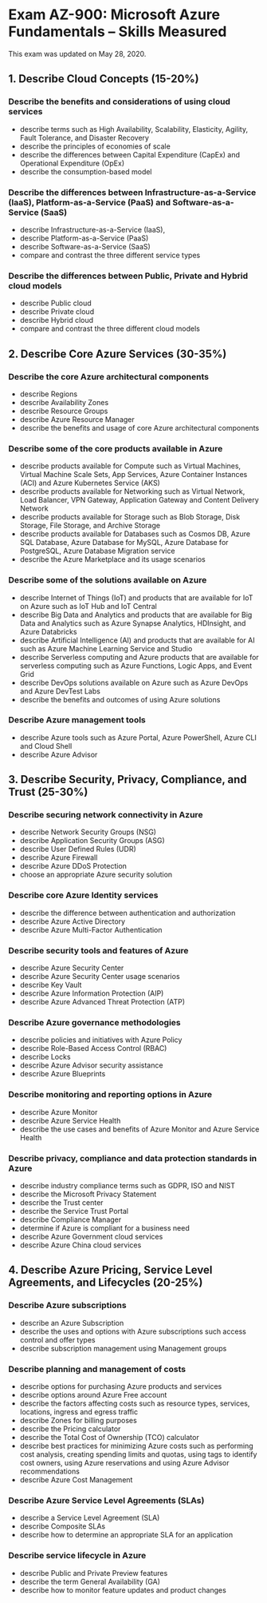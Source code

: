 # Exam AZ-900: Microsoft Azure Fundamentals – Skills Measured

This exam was updated on May 28, 2020.

## 1. Describe Cloud Concepts (15-20%)

### Describe the benefits and considerations of using cloud services

- describe terms such as High Availability, Scalability, Elasticity, Agility, Fault Tolerance, and Disaster Recovery
- describe the principles of economies of scale
- describe the differences between Capital Expenditure (CapEx) and Operational Expenditure (OpEx)
- describe the consumption-based model

### Describe the differences between Infrastructure-as-a-Service (IaaS), Platform-as-a-Service (PaaS) and Software-as-a-Service (SaaS)

- describe Infrastructure-as-a-Service (IaaS),
- describe Platform-as-a-Service (PaaS)
- describe Software-as-a-Service (SaaS)
- compare and contrast the three different service types

### Describe the differences between Public, Private and Hybrid cloud models

- describe Public cloud
- describe Private cloud
- describe Hybrid cloud
- compare and contrast the three different cloud models

## 2. Describe Core Azure Services (30-35%)

### Describe the core Azure architectural components

- describe Regions
- describe Availability Zones
- describe Resource Groups
- describe Azure Resource Manager
- describe the benefits and usage of core Azure architectural components

### Describe some of the core products available in Azure

- describe products available for Compute such as Virtual Machines, Virtual Machine Scale Sets, App Services, Azure Container Instances (ACI) and Azure Kubernetes Service (AKS)
- describe products available for Networking such as Virtual Network, Load Balancer, VPN Gateway, Application Gateway and Content Delivery Network
- describe products available for Storage such as Blob Storage, Disk Storage, File Storage, and Archive Storage
- describe products available for Databases such as Cosmos DB, Azure SQL Database, Azure Database for MySQL, Azure Database for PostgreSQL, Azure Database Migration service
- describe the Azure Marketplace and its usage scenarios

### Describe some of the solutions available on Azure

- describe Internet of Things (IoT) and products that are available for IoT on Azure such as IoT Hub and IoT Central
- describe Big Data and Analytics and products that are available for Big Data and Analytics such as Azure Synapse Analytics, HDInsight, and Azure Databricks
- describe Artificial Intelligence (AI) and products that are available for AI such as Azure Machine Learning Service and Studio
- describe Serverless computing and Azure products that are available for serverless computing such as Azure Functions, Logic Apps, and Event Grid
- describe DevOps solutions available on Azure such as Azure DevOps and Azure DevTest Labs
- describe the benefits and outcomes of using Azure solutions

### Describe Azure management tools

- describe Azure tools such as Azure Portal, Azure PowerShell, Azure CLI and Cloud Shell
- describe Azure Advisor

## 3. Describe Security, Privacy, Compliance, and Trust (25-30%)

### Describe securing network connectivity in Azure

- describe Network Security Groups (NSG)
- describe Application Security Groups (ASG)
- describe User Defined Rules (UDR)
- describe Azure Firewall
- describe Azure DDoS Protection
- choose an appropriate Azure security solution

### Describe core Azure Identity services

- describe the difference between authentication and authorization
- describe Azure Active Directory
- describe Azure Multi-Factor Authentication

### Describe security tools and features of Azure

- describe Azure Security Center
- describe Azure Security Center usage scenarios
- describe Key Vault
- describe Azure Information Protection (AIP)
- describe Azure Advanced Threat Protection (ATP)

### Describe Azure governance methodologies

- describe policies and initiatives with Azure Policy
- describe Role-Based Access Control (RBAC)
- describe Locks
- describe Azure Advisor security assistance
- describe Azure Blueprints

### Describe monitoring and reporting options in Azure

- describe Azure Monitor
- describe Azure Service Health
- describe the use cases and benefits of Azure Monitor and Azure Service Health

### Describe privacy, compliance and data protection standards in Azure

- describe industry compliance terms such as GDPR, ISO and NIST
- describe the Microsoft Privacy Statement
- describe the Trust center
- describe the Service Trust Portal
- describe Compliance Manager
- determine if Azure is compliant for a business need
- describe Azure Government cloud services
- describe Azure China cloud services

## 4. Describe Azure Pricing, Service Level Agreements, and Lifecycles (20-25%)

### Describe Azure subscriptions

- describe an Azure Subscription
- describe the uses and options with Azure subscriptions such access control and offer types
- describe subscription management using Management groups

### Describe planning and management of costs

- describe options for purchasing Azure products and services
- describe options around Azure Free account
- describe the factors affecting costs such as resource types, services, locations, ingress and egress traffic
- describe Zones for billing purposes
- describe the Pricing calculator
- describe the Total Cost of Ownership (TCO) calculator
- describe best practices for minimizing Azure costs such as performing cost analysis, creating spending limits and quotas, using tags to identify cost owners, using Azure reservations and using Azure Advisor recommendations
- describe Azure Cost Management

### Describe Azure Service Level Agreements (SLAs)

- describe a Service Level Agreement (SLA)
- describe Composite SLAs
- describe how to determine an appropriate SLA for an application

### Describe service lifecycle in Azure

- describe Public and Private Preview features
- describe the term General Availability (GA)
- describe how to monitor feature updates and product changes
